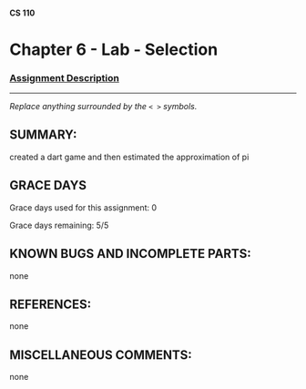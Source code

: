#### CS 110
# Chapter 6 - Lab - Selection

### [Assignment Description](https://docs.google.com/document/d/1QfPsRfo1kZoQw4p0DhjxZskNfE0eLAV6Z6SgPSleDM4/edit?usp=sharing)

***

_Replace anything surrounded by the `< >` symbols._

## SUMMARY:
created a dart game and then estimated the approximation of pi  

## GRACE DAYS
Grace days used for this assignment:  0 

Grace days remaining: 5/5

## KNOWN BUGS AND INCOMPLETE PARTS:
none

## REFERENCES:
none

## MISCELLANEOUS COMMENTS:
none
